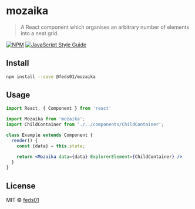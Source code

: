 # mozaika

> A React component which organises an arbitrary number of elements into a neat grid.

[![NPM](https://img.shields.io/npm/v/mozaika.svg)](https://www.npmjs.com/package/@feds01/mozaika) [![JavaScript Style Guide](https://img.shields.io/badge/code_style-standard-brightgreen.svg)](https://standardjs.com)

## Install

```bash
npm install --save @feds01/mozaika
```

## Usage

```jsx
import React, { Component } from 'react'

import Mozaika from 'mozaika';
import ChildContainer from './../components/ChildContainer';

class Example extends Component {
  render() {
    const {data} = this.state;

    return <Mozaika data={data} ExplorerElement={ChildContainer} />
  }
}
```

## License

MIT © [feds01](https://github.com/feds01)
